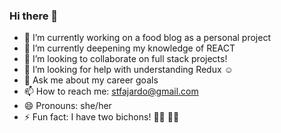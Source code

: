 ### Hi there 👋

- 🔭 I’m currently working on a food blog as a personal project 
- 🌱 I’m currently deepening my knowledge of REACT
- 👯 I’m looking to collaborate on full stack projects! 
- 🤔 I’m looking for help with understanding Redux ☺️
- 💬 Ask me about my career goals 
- 📫 How to reach me: stfajardo@gmail.com
- 😄 Pronouns: she/her
- ⚡ Fun fact: I have two bichons! 🐻‍❄️ 🐻‍❄️  

